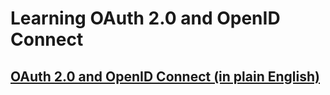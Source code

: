 # Learning OAuth 2.0 and OpenID Connect

## [OAuth 2.0 and OpenID Connect (in plain English)](https://www.youtube.com/watch?v=996OiexHze0)

